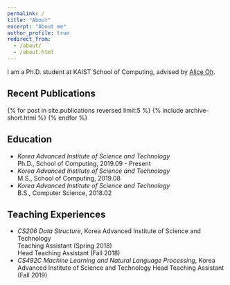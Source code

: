 ```yaml
---
permalink: /
title: "About"
excerpt: "About me"
author_profile: true
redirect_from: 
  - /about/
  - /about.html
---
```


I am a Ph.D. student at KAIST School of Computing, advised by [Alice Oh](https://aliceoh9.github.io/).

## Recent Publications

{% for post in site.publications reversed limit:5 %}
{% include archive-short.html %}
{% endfor %}

## Education

- *Korea Advanced Institute of Science and Technology*  
  Ph.D., School of Computing, 2019.09 - Present
- *Korea Advanced Institute of Science and Technology*  
  M.S., School of Computing, 2019.08
- *Korea Advanced Institute of Science and Technology*  
  B.S., Computer Science, 2018.02

## Teaching Experiences

- *CS206 Data Structure*, Korea Advanced Institute of Science and Technology  
  Teaching Assistant (Spring 2018)  
  Head Teaching Assistant (Fall 2018)
- *CS492C Machine Learning and Natural Language Processing*, Korea Advanced Institute of Science and Technology 
  Head Teaching Assistant (Fall 2019)

